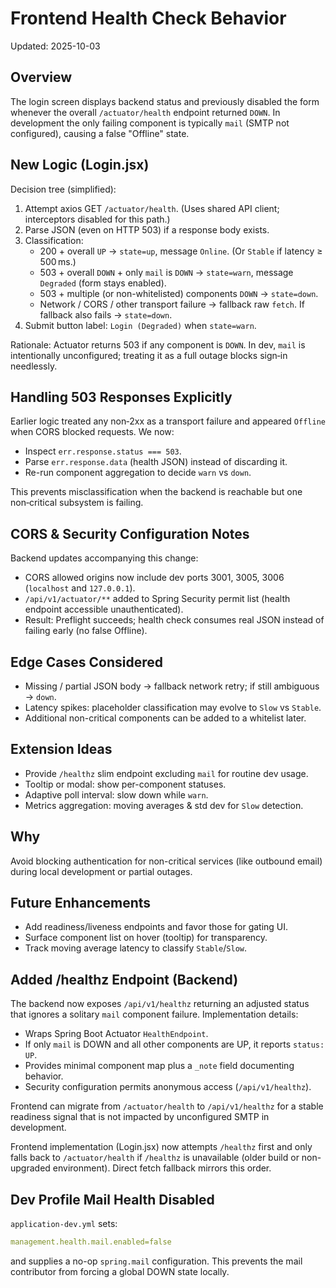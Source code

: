 # Frontend Health Check Behavior

Updated: 2025-10-03

## Overview
The login screen displays backend status and previously disabled the form whenever the overall `/actuator/health` endpoint returned `DOWN`. In development the only failing component is typically `mail` (SMTP not configured), causing a false "Offline" state.

## New Logic (Login.jsx)

Decision tree (simplified):

1. Attempt axios GET `/actuator/health`.
   (Uses shared API client; interceptors disabled for this path.)
2. Parse JSON (even on HTTP 503) if a response body exists.
3. Classification:
   - 200 + overall `UP` → `state=up`, message `Online`.
     (Or `Stable` if latency ≥ 500 ms.)
   - 503 + overall `DOWN` + only `mail` is `DOWN` → `state=warn`,
     message `Degraded` (form stays enabled).
   - 503 + multiple (or non-whitelisted) components `DOWN` → `state=down`.
   - Network / CORS / other transport failure → fallback raw `fetch`.
     If fallback also fails → `state=down`.
4. Submit button label: `Login (Degraded)` when `state=warn`.

Rationale: Actuator returns 503 if any component is `DOWN`.
In dev, `mail` is intentionally unconfigured; treating it as a full outage
blocks sign‑in needlessly.

## Handling 503 Responses Explicitly

Earlier logic treated any non‑2xx as a transport failure and appeared
`Offline` when CORS blocked requests. We now:

- Inspect `err.response.status === 503`.
- Parse `err.response.data` (health JSON) instead of discarding it.
- Re-run component aggregation to decide `warn` vs `down`.

This prevents misclassification when the backend is reachable but one
non‑critical subsystem is failing.

## CORS & Security Configuration Notes

Backend updates accompanying this change:

- CORS allowed origins now include dev ports 3001, 3005, 3006 (`localhost` and `127.0.0.1`).
- `/api/v1/actuator/**` added to Spring Security permit list (health
  endpoint accessible unauthenticated).
- Result: Preflight succeeds; health check consumes real JSON instead of
  failing early (no false Offline).

## Edge Cases Considered

- Missing / partial JSON body → fallback network retry; if still ambiguous → `down`.
- Latency spikes: placeholder classification may evolve to `Slow` vs `Stable`.
- Additional non-critical components can be added to a whitelist later.

## Extension Ideas

- Provide `/healthz` slim endpoint excluding `mail` for routine dev usage.
- Tooltip or modal: show per-component statuses.
- Adaptive poll interval: slow down while `warn`.
- Metrics aggregation: moving averages & std dev for `Slow` detection.

## Why

Avoid blocking authentication for non-critical services (like outbound
email) during local development or partial outages.

## Future Enhancements

- Add readiness/liveness endpoints and favor those for gating UI.
- Surface component list on hover (tooltip) for transparency.
- Track moving average latency to classify `Stable`/`Slow`.

## Added /healthz Endpoint (Backend)

The backend now exposes `/api/v1/healthz` returning an adjusted status that
ignores a solitary `mail` component failure. Implementation details:

- Wraps Spring Boot Actuator `HealthEndpoint`.
- If only `mail` is DOWN and all other components are UP, it reports `status: UP`.
- Provides minimal component map plus a `_note` field documenting behavior.
- Security configuration permits anonymous access (`/api/v1/healthz`).

Frontend can migrate from `/actuator/health` to `/api/v1/healthz` for a stable
readiness signal that is not impacted by unconfigured SMTP in development.

Frontend implementation (Login.jsx) now attempts `/healthz` first and only
falls back to `/actuator/health` if `/healthz` is unavailable (older build or
non-upgraded environment). Direct fetch fallback mirrors this order.

## Dev Profile Mail Health Disabled

`application-dev.yml` sets:

```yaml
management.health.mail.enabled=false
```

and supplies a no-op `spring.mail` configuration. This prevents the mail
contributor from forcing a global DOWN state locally.

